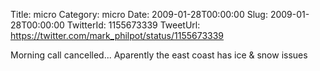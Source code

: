Title: micro
Category: micro
Date: 2009-01-28T00:00:00
Slug: 2009-01-28T00:00:00
TwitterId: 1155673339
TweetUrl: https://twitter.com/mark_philpot/status/1155673339

Morning call cancelled... Aparently the east coast has ice & snow issues